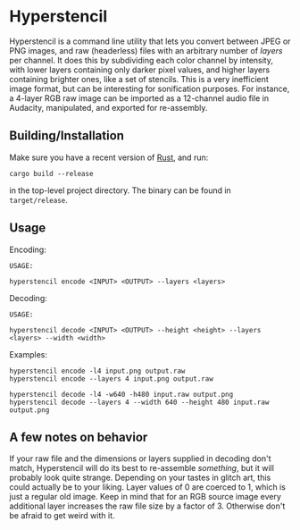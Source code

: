 # Hyperstencil

Hyperstencil is a command line utility that lets you convert between JPEG or PNG
images, and raw (headerless) files with an arbitrary number of _layers_ per
channel. It does this by subdividing each color channel by intensity, with lower
layers containing only darker pixel values, and higher layers containing
brighter ones, like a set of stencils. This is a very inefficient image format,
but can be interesting for sonification purposes. For instance, a 4-layer RGB
raw image can be imported as a 12-channel audio file in Audacity, manipulated,
and exported for re-assembly.

## Building/Installation

Make sure you have a recent version of
[Rust](https://www.rust-lang.org/en-US/install.html), and run:

```
cargo build --release
```

in the top-level project directory. The binary can be found in `target/release`.


## Usage

Encoding:

```
USAGE:

hyperstencil encode <INPUT> <OUTPUT> --layers <layers>
```

Decoding:

```
USAGE:

hyperstencil decode <INPUT> <OUTPUT> --height <height> --layers <layers> --width <width>
```

Examples:

```
hyperstencil encode -l4 input.png output.raw
hyperstencil encode --layers 4 input.png output.raw

hyperstencil decode -l4 -w640 -h480 input.raw output.png
hyperstencil decode --layers 4 --width 640 --height 480 input.raw output.png
```

## A few notes on behavior

If your raw file and the dimensions or layers supplied in decoding don't match,
Hyperstencil will do its best to re-assemble _something_, but it will probably
look quite strange. Depending on your tastes in glitch art, this could actually
be to your liking. Layer values of 0 are coerced to 1, which is just a regular
old image. Keep in mind that for an RGB source image every additional layer
increases the raw file size by a factor of 3. Otherwise don't be afraid to get
weird with it.
